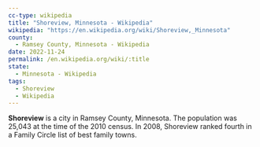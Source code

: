 ```yaml
---
cc-type: wikipedia
title: "Shoreview, Minnesota - Wikipedia"
wikipedia: "https://en.wikipedia.org/wiki/Shoreview,_Minnesota"
county:
  - Ramsey County, Minnesota - Wikipedia
date: 2022-11-24
permalink: /en.wikipedia.org/wiki/:title
state:
  - Minnesota - Wikipedia
tags:
  - Shoreview
  - Wikipedia
---
```

**Shoreview** is a city in Ramsey County, Minnesota. The population was 25,043 at the time of the 2010 census. In 2008, Shoreview ranked fourth in a Family Circle list of best family towns.